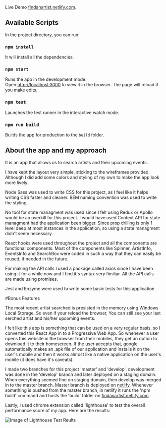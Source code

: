 Live Demo [findanartist.netlify.com](https://findanartist.netlify.com/).

## Available Scripts

In the project directory, you can run:

### `npm install`
It will install all the dependencies.<br />

### `npm start`

Runs the app in the development mode.<br />
Open [http://localhost:3000](http://localhost:3000) to view it in the browser.
The page will reload if you make edits.<br />

### `npm test`

Launches the test runner in the interactive watch mode.<br />

### `npm run build`

Builds the app for production to the `build` folder.<br />

## About the app and my approach

It is an app that allows us to search artists and their upcoming events. 

I have kept the layout very simple, sticking to the wireframes provided. Although I did add some colors and styling of my own to make the app look more lively.

Node Sass was used to write CSS for this project, as I feel like it helps writing CSS faster and cleaner. BEM naming convention was used to write the styling.

No tool for state managment was used since I felt using Redux or Apollo would be an overkill for this project. I would have used Context API for state managment had the application been bigger. Since prop drilling is only 1 level deep at most instances in the application, so using a state managment didn't seem necessary.

React hooks were used throughout the project and all the components are functional components. Most of the components like Spinner, ArtistInfo, EventsInfo and SearchBox were coded in such a way that they can easily be reused, if needed in the future.

For making the API calls I used a package called axios since I have been using it for a while now and I find it's syntax very fimiliar. All the API calls are made using promises.

Jest and Enzyme were used to write some basic tests for this application.

#Bonus Features

The most recent artist searched is presisted in the memory using Windows Local Storage. So even if your reload the browser, You can still see your last serched artist and his/her upcoming events.

I felt like this app is something that can be used on a very regular basis, so I converted this React App in to a Progressive Web App. So whenever a user opens this website in the browser from their mobiles, they get an option to download it to their homescreen. If the user accepts that, google automatically makes an .apk file of our application and installs it on the user's mobile and then it works almost like a native application on the user's mobile (it does have it's caveats).

I made two branches for this project 'master' and 'develop'. development was done in the 'develop' branch and later deployed on a staging domain. When everything seemed fine on staging domain, then develop was merged in to the master branch. Master branch is deployed on [netlify](https://netlify.com/). Whenever something is pushed from the master branch, in netlify it runs the 'npm build' command and hosts the 'build' folder on [findanartist.netlify.com](https://findanartist.netlify.com/).

Lastly, I used chrome extension called 'lighthouse' to test the overall performance score of my app. Here are the results: 

![Image of Lighthouse Test Reults](https://res.cloudinary.com/dedflteib/image/upload/v1577732463/tests_sloo5s.png)